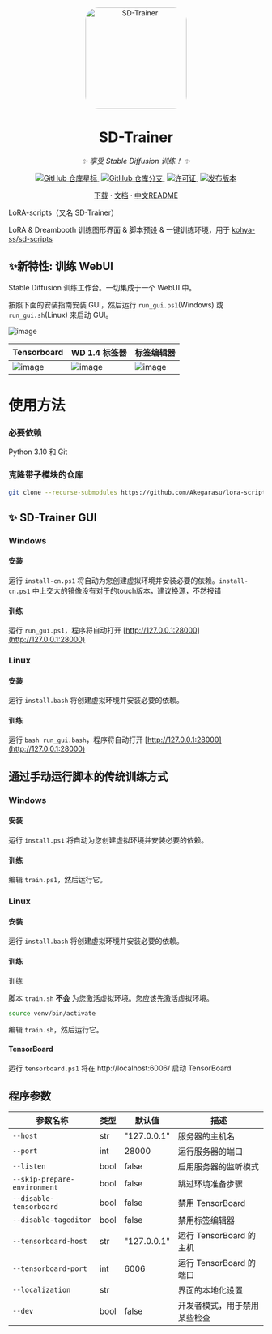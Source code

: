 <div align="center">

<img src="https://github.com/Akegarasu/lora-scripts/assets/36563862/3b177f4a-d92a-4da4-85c8-a0d163061a40" width="200" height="200" alt="SD-Trainer" style="border-radius: 25px">

# SD-Trainer

_✨ 享受 Stable Diffusion 训练！ ✨_

</div>

<p align="center">
  <a href="https://github.com/Akegarasu/lora-scripts" style="margin: 2px;">
    <img alt="GitHub 仓库星标" src="https://img.shields.io/github/stars/Akegarasu/lora-scripts">
  </a>
  <a href="https://github.com/Akegarasu/lora-scripts" style="margin: 2px;">
    <img alt="GitHub 仓库分支" src="https://img.shields.io/github/forks/Akegarasu/lora-scripts">
  </a>
  <a href="https://raw.githubusercontent.com/Akegarasu/lora-scripts/master/LICENSE" style="margin: 2px;">
    <img src="https://img.shields.io/github/license/Akegarasu/lora-scripts" alt="许可证">
  </a>
  <a href="https://github.com/Akegarasu/lora-scripts/releases" style="margin: 2px;">
    <img src="https://img.shields.io/github/v/release/Akegarasu/lora-scripts?color=blueviolet&include_prereleases" alt="发布版本">
  </a>
</p>

<p align="center">
  <a href="https://github.com/Akegarasu/lora-scripts/releases">下载</a>
  ·
  <a href="https://github.com/Akegarasu/lora-scripts/blob/main/README.md">文档</a>
  ·
  <a href="https://github.com/Akegarasu/lora-scripts/blob/main/README-zh.md">中文README</a>
</p>

LoRA-scripts（又名 SD-Trainer）

LoRA & Dreambooth 训练图形界面 & 脚本预设 & 一键训练环境，用于 [kohya-ss/sd-scripts](https://github.com/kohya-ss/sd-scripts.git)

## ✨新特性: 训练 WebUI

Stable Diffusion 训练工作台。一切集成于一个 WebUI 中。

按照下面的安装指南安装 GUI，然后运行 `run_gui.ps1`(Windows) 或 `run_gui.sh`(Linux) 来启动 GUI。

![image](https://github.com/Akegarasu/lora-scripts/assets/36563862/d3fcf5ad-fb8f-4e1d-81f9-c903376c19c6)

| Tensorboard | WD 1.4 标签器 | 标签编辑器 |
| ------------ | ------------ | ------------ |
| ![image](https://github.com/Akegarasu/lora-scripts/assets/36563862/b2ac5c36-3edf-43a6-9719-cb00b757fc76) | ![image](https://github.com/Akegarasu/lora-scripts/assets/36563862/9504fad1-7d77-46a7-a68f-91fbbdbc7407) | ![image](https://github.com/Akegarasu/lora-scripts/assets/36563862/4597917b-caa8-4e90-b950-8b01738996f2) |


# 使用方法

### 必要依赖

Python 3.10 和 Git

### 克隆带子模块的仓库

```sh
git clone --recurse-submodules https://github.com/Akegarasu/lora-scripts
```

## ✨ SD-Trainer GUI

### Windows

#### 安装

运行 `install-cn.ps1` 将自动为您创建虚拟环境并安装必要的依赖。`install-cn.ps1` 中上交大的镜像没有对于的touch版本，建议换源，不然报错

#### 训练

运行 `run_gui.ps1`，程序将自动打开 [http://127.0.0.1:28000](http://127.0.0.1:28000)

### Linux

#### 安装

运行 `install.bash` 将创建虚拟环境并安装必要的依赖。

#### 训练

运行 `bash run_gui.bash`，程序将自动打开 [http://127.0.0.1:28000](http://127.0.0.1:28000)

## 通过手动运行脚本的传统训练方式

### Windows

#### 安装

运行 `install.ps1` 将自动为您创建虚拟环境并安装必要的依赖。

#### 训练

编辑 `train.ps1`，然后运行它。

### Linux

#### 安装

运行 `install.bash` 将创建虚拟环境并安装必要的依赖。

#### 训练

训练

脚本 `train.sh` **不会** 为您激活虚拟环境。您应该先激活虚拟环境。

```sh
source venv/bin/activate
```

编辑 `train.sh`，然后运行它。

#### TensorBoard

运行 `tensorboard.ps1` 将在 http://localhost:6006/ 启动 TensorBoard

## 程序参数

| 参数名称                     | 类型  | 默认值       | 描述                                            |
|------------------------------|-------|--------------|-------------------------------------------------|
| `--host`                     | str   | "127.0.0.1"  | 服务器的主机名                                  |
| `--port`                     | int   | 28000        | 运行服务器的端口                                |
| `--listen`                   | bool  | false        | 启用服务器的监听模式                            |
| `--skip-prepare-environment` | bool  | false        | 跳过环境准备步骤                                |
| `--disable-tensorboard`      | bool  | false        | 禁用 TensorBoard                                |
| `--disable-tageditor`        | bool  | false        | 禁用标签编辑器                                  |
| `--tensorboard-host`         | str   | "127.0.0.1"  | 运行 TensorBoard 的主机                         |
| `--tensorboard-port`         | int   | 6006         | 运行 TensorBoard 的端口                          |
| `--localization`             | str   |              | 界面的本地化设置                                |
| `--dev`                      | bool  | false        | 开发者模式，用于禁用某些检查                     |
